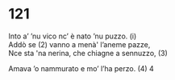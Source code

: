 # 121
  
Into a’ ’nu vico nc’ è nato ’nu puzzo. (i)  
Addò se (2) vanno a menà' l’aneme pazze,  
Nce sta 'na nerina, che chiagne a sennuzzo, (3)  
  
Amava ’o nammurato e mo’ l’ha perzo. (4) 4  
  

